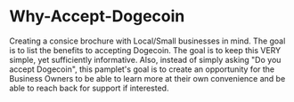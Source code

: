 # Why-Accept-Dogecoin
Creating a consice brochure with Local/Small businesses in mind. The goal is to list the benefits to accepting Dogecoin.
The goal is to keep this VERY simple, yet sufficiently informative. Also, instead of simply asking "Do you accept Dogecoin", this pamplet's goal is to create an opportunity for the Business Owners to be able to learn more at their own convenience and be able to reach back for support if interested.
